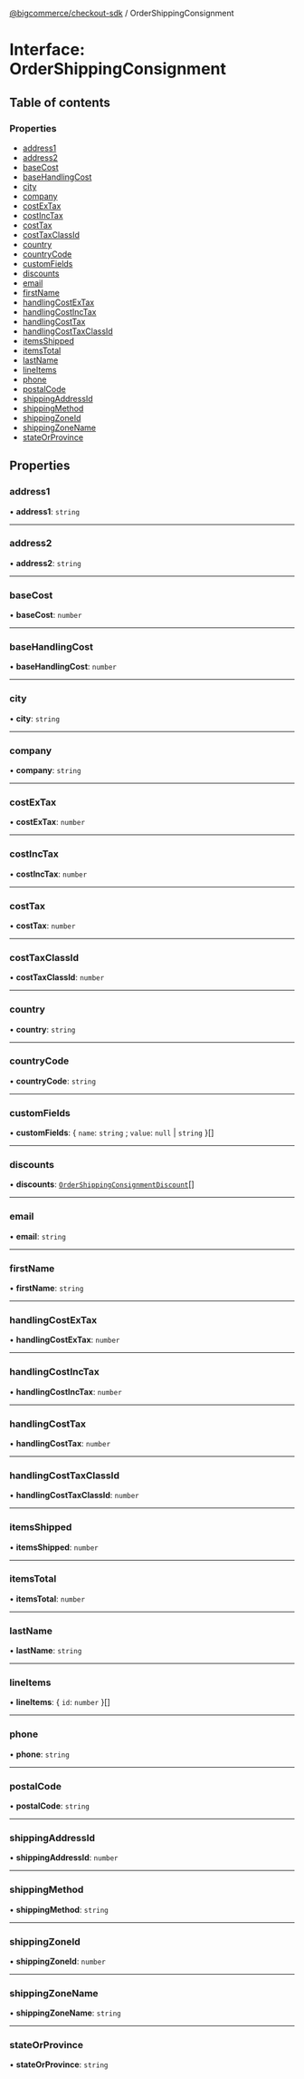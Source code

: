 [@bigcommerce/checkout-sdk](../README.md) / OrderShippingConsignment

# Interface: OrderShippingConsignment

## Table of contents

### Properties

- [address1](OrderShippingConsignment.md#address1)
- [address2](OrderShippingConsignment.md#address2)
- [baseCost](OrderShippingConsignment.md#basecost)
- [baseHandlingCost](OrderShippingConsignment.md#basehandlingcost)
- [city](OrderShippingConsignment.md#city)
- [company](OrderShippingConsignment.md#company)
- [costExTax](OrderShippingConsignment.md#costextax)
- [costIncTax](OrderShippingConsignment.md#costinctax)
- [costTax](OrderShippingConsignment.md#costtax)
- [costTaxClassId](OrderShippingConsignment.md#costtaxclassid)
- [country](OrderShippingConsignment.md#country)
- [countryCode](OrderShippingConsignment.md#countrycode)
- [customFields](OrderShippingConsignment.md#customfields)
- [discounts](OrderShippingConsignment.md#discounts)
- [email](OrderShippingConsignment.md#email)
- [firstName](OrderShippingConsignment.md#firstname)
- [handlingCostExTax](OrderShippingConsignment.md#handlingcostextax)
- [handlingCostIncTax](OrderShippingConsignment.md#handlingcostinctax)
- [handlingCostTax](OrderShippingConsignment.md#handlingcosttax)
- [handlingCostTaxClassId](OrderShippingConsignment.md#handlingcosttaxclassid)
- [itemsShipped](OrderShippingConsignment.md#itemsshipped)
- [itemsTotal](OrderShippingConsignment.md#itemstotal)
- [lastName](OrderShippingConsignment.md#lastname)
- [lineItems](OrderShippingConsignment.md#lineitems)
- [phone](OrderShippingConsignment.md#phone)
- [postalCode](OrderShippingConsignment.md#postalcode)
- [shippingAddressId](OrderShippingConsignment.md#shippingaddressid)
- [shippingMethod](OrderShippingConsignment.md#shippingmethod)
- [shippingZoneId](OrderShippingConsignment.md#shippingzoneid)
- [shippingZoneName](OrderShippingConsignment.md#shippingzonename)
- [stateOrProvince](OrderShippingConsignment.md#stateorprovince)

## Properties

### address1

• **address1**: `string`

___

### address2

• **address2**: `string`

___

### baseCost

• **baseCost**: `number`

___

### baseHandlingCost

• **baseHandlingCost**: `number`

___

### city

• **city**: `string`

___

### company

• **company**: `string`

___

### costExTax

• **costExTax**: `number`

___

### costIncTax

• **costIncTax**: `number`

___

### costTax

• **costTax**: `number`

___

### costTaxClassId

• **costTaxClassId**: `number`

___

### country

• **country**: `string`

___

### countryCode

• **countryCode**: `string`

___

### customFields

• **customFields**: { `name`: `string` ; `value`: ``null`` \| `string`  }[]

___

### discounts

• **discounts**: [`OrderShippingConsignmentDiscount`](OrderShippingConsignmentDiscount.md)[]

___

### email

• **email**: `string`

___

### firstName

• **firstName**: `string`

___

### handlingCostExTax

• **handlingCostExTax**: `number`

___

### handlingCostIncTax

• **handlingCostIncTax**: `number`

___

### handlingCostTax

• **handlingCostTax**: `number`

___

### handlingCostTaxClassId

• **handlingCostTaxClassId**: `number`

___

### itemsShipped

• **itemsShipped**: `number`

___

### itemsTotal

• **itemsTotal**: `number`

___

### lastName

• **lastName**: `string`

___

### lineItems

• **lineItems**: { `id`: `number`  }[]

___

### phone

• **phone**: `string`

___

### postalCode

• **postalCode**: `string`

___

### shippingAddressId

• **shippingAddressId**: `number`

___

### shippingMethod

• **shippingMethod**: `string`

___

### shippingZoneId

• **shippingZoneId**: `number`

___

### shippingZoneName

• **shippingZoneName**: `string`

___

### stateOrProvince

• **stateOrProvince**: `string`
